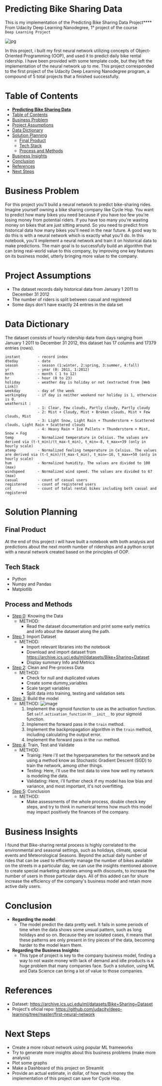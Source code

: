 # **Predicting Bike Sharing Data**
This is my implementation of the Predicting Bike Sharing Data Project****<br/>
From Udacity Deep Learning Nanodegree, 1° project of the course<br/>
`Deep Learning Project`<br/>

![jpg](imgs/img1.jpg)

In this project, i built my first neural network utilizing concepts of Object-Oriented Programming (OOP), and used it to predict daily bike rental ridership. I have been provided with some template code, but they left the implementation of the neural network up to me. This project corresponded to the first project of the Udacity Deep Learning Nanodegree program, a compound of 5 total projects that a finished successfully.

# Table of Contents
- [**Predicting Bike Sharing Data**](#predicting-bike-sharing-data)
- [Table of Contents](#table-of-contents)
- [Business Problem](#business-problem)
- [Project Assumptions](#project-assumptions)
- [Data Dictionary](#data-dictionary)
- [Solution Planning](#solution-planning)
  - [Final Product](#final-product)
  - [Tech Stack](#tech-stack)
  - [Process and Methods](#process-and-methods)
- [Business Insights](#business-insights)
- [Conclusion](#conclusion)
- [References](#references)
- [Next Steps](#next-steps)

# Business Problem
For this project you'll build a
neural network to predict bike-sharing
rides. Imagine yourself owning a bike sharing
company like Cycle Hop. You want to
predict how many bikes you need because
if you have too few you're losing money
from potential riders. If you have too
many you're wasting money on bikes that
are just sitting around. So you need to
predict from historical data how many
bikes you'll need in the near future. A
good way to do this is with a neural
network which is exactly what you'll do.
In this notebook, you'll implement a
neural network and train it on
historical data to make predictions. The main goal is to successfully build an algorithm that can bring real-world value to this company, by improving one key features on its business model, utterly bringing more value to the company.

# Project Assumptions
* The dataset records daily historical data from January 1 2011 to December 31 2012
* The number of riders is split between casual and registered
* Some days don't have exactly 24 entries in the data set

# Data Dictionary
The dataset consists of hourly ridership data from days ranging from January 1 2011 to December 31 2012, this dataset has 17 columns and 17379 entries (rows).

    instant        - record index
    dteday         - date
    season         - season (1:winter, 2:spring, 3:summer, 4:fall)
    yr             - year (0: 2011, 1:2012)
    mnth           - month ( 1 to 12)
    hr             - hour (0 to 23)
    holiday        - weather day is holiday or not (extracted from [Web Link])
    weekday        - day of the week
    workingday     - if day is neither weekend nor holiday is 1, otherwise is 0.
    weathersit :
                   - 1: Clear, Few clouds, Partly cloudy, Partly cloudy
                   - 2: Mist + Cloudy, Mist + Broken clouds, Mist + Few clouds, Mist
                   - 3: Light Snow, Light Rain + Thunderstorm + Scattered clouds, Light Rain + Scattered clouds
                   - 4: Heavy Rain + Ice Pallets + Thunderstorm + Mist, Snow + Fog
    temp           - Normalized temperature in Celsius. The values are derived via (t-t_min)/(t_max-t_min), t_min=-8, t_max=+39 (only in hourly scale)
    atemp          - Normalized feeling temperature in Celsius. The values are derived via (t-t_min)/(t_max-t_min), t_min=-16, t_max=+50 (only in hourly scale)
    hum            - Normalized humidity. The values are divided to 100 (max)
    windspeed      - Normalized wind speed. The values are divided to 67 (max)
    casual         - count of casual users
    registered     - count of registered users
    cnt            - count of total rental bikes including both casual and registered

# Solution Planning
## Final Product
At the end of this project i will have built a notebook with both analysis and predictions about the next month number of riderships and a python script with a neural network created based on the principles of OOP.

## Tech Stack
* Python
* Numpy and Pandas
* Matplotlib

## Process and Methods
* [Step 0](#step0): Knowing the Data
  * METHOD:
    - Read the dataset documentation and print some early metrics and info about the dataset along the path.
* [Step 1](#step0): Import Dataset
  * METHOD:
    - Import relevant libraries into the notebook 
    - Download and import dataset from https://archive.ics.uci.edu/ml/datasets/Bike+Sharing+Dataset
    - Display summary Info and Metrics
* [Step 2](#step0): Clean and Pre-process Data
  * METHOD:
    -  Check for null and duplicated values
    -  Create some dummy_variables
    -  Scale target variables
    -  Split data into training, testing and validation sets
* [Step 3](#step0): Build the model
  * METHOD:
    ![image](imgs/neural_network.png)
    1. Implement the sigmoid function to use as the activation function. Set `self.activation_function` in `__init__` to your sigmoid function.
    2. Implement the forward pass in the `train` method.
    3. Implement the backpropagation algorithm in the `train` method, including calculating the output error.
    4. Implement the forward pass in the `run` method. 
* [Step 4](#step0): Train, Test and Validate
  * METHOD:
    -  Trainig: Here i'll set the hyperparameters for the network and be using a method know as Stochastic Gradient Descent (SGD) to train the network, among other things.
    -  Testing: Here, i'll use the test data to view how well my network is modeling the data.
    -  Validating: Here, i'll further check if my model has low bias and variance, and most important, it's not overfitting.
* [Step 5](#step0): Conclusion
  * METHOD:
    -  Make assessments of the whole process, double check key steps, and try to think in numerical terms how much this model may impact positively the finances of the company.

# Business Insights
I found that Bike-sharing rental process is highly correlated to the environmental and seasonal settings, such as holidays, climate, special events and Meteorological Seasons. Beyond the actual daily number of rides that can be used to efficiently manage the number of bikes available on the streets in a particular day, we can use the insights mentioned aboove to create special marketing strateies among with discounts, to increase the number of users in those particular days. All of this added can for shure increase the efficiency of the company's business model and retain more active daily users.

# Conclusion
* **Regarding the model**:
  * The model predict the data pretty well. It fails in some periods of time when the data shows some unsual pattern, such as long holidays and so on. Because they are isolated cases, it means that these patterns are only present in tiny pieces of the data, becoming harder to the model learn them.
* **Regarding the Business Insights**:
  * This type of project is key to the company business model, finding a way to not waste money with lack of demand and idle products is a huge problem that many companies face. Such a solution, using ML and Data Science can bring a lot of value to those companies.

# References
- Dataset: https://archive.ics.uci.edu/ml/datasets/Bike+Sharing+Dataset
- Project's oficial repo: https://github.com/udacity/deep-learning/tree/master/first-neural-network
# Next Steps
- Create a more robust network using popular ML frameworks
- Try to generate more insights about this business problems (make more analysis)
- Plot some graphs
- Make a Dashboard of this project on Streamlit
- Provide an actual estimate, in dollar, of how much money the implementation of this project can save for Cycle Hop.